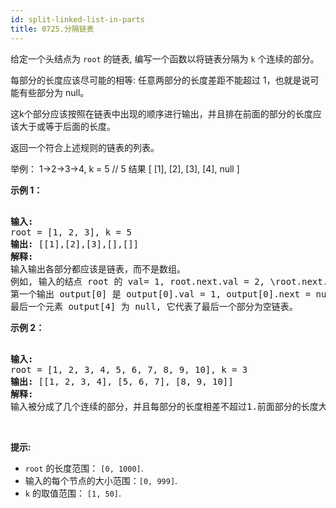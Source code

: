 ```yaml
---
id: split-linked-list-in-parts
title: 0725.分隔链表
---
```

给定一个头结点为 <code>root</code> 的链表, 编写一个函数以将链表分隔为 <code>k</code> 个连续的部分。

每部分的长度应该尽可能的相等: 任意两部分的长度差距不能超过 1，也就是说可能有些部分为 null。

这k个部分应该按照在链表中出现的顺序进行输出，并且排在前面的部分的长度应该大于或等于后面的长度。

返回一个符合上述规则的链表的列表。

举例： 1-&gt;2-&gt;3-&gt;4, k = 5 // 5 结果 [ [1], [2], [3], [4], null ]

**示例 1：**


<pre><br/><strong>输入:</strong> <br/>root = [1, 2, 3], k = 5<br/><strong>输出:</strong> [[1],[2],[3],[],[]]<br/><strong>解释:</strong><br/>输入输出各部分都应该是链表，而不是数组。<br/>例如, 输入的结点 root 的 val= 1, root.next.val = 2, \root.next.next.val = 3, 且 root.next.next.next = null。<br/>第一个输出 output[0] 是 output[0].val = 1, output[0].next = null。<br/>最后一个元素 output[4] 为 null, 它代表了最后一个部分为空链表。<br/></pre>

**示例 2：**


<pre><br/><strong>输入:</strong> <br/>root = [1, 2, 3, 4, 5, 6, 7, 8, 9, 10], k = 3<br/><strong>输出:</strong> [[1, 2, 3, 4], [5, 6, 7], [8, 9, 10]]<br/><strong>解释:</strong><br/>输入被分成了几个连续的部分，并且每部分的长度相差不超过1.前面部分的长度大于等于后面部分的长度。<br/></pre>

 

**提示:**


- <code>root</code> 的长度范围： <code>[0, 1000]</code>.
- 输入的每个节点的大小范围：<code>[0, 999]</code>.
- <code>k</code> 的取值范围： <code>[1, 50]</code>.

 
